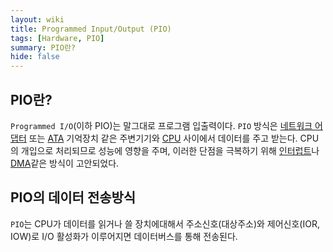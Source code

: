 ```yaml
---
layout: wiki
title: Programmed Input/Output (PIO)
tags: [Hardware, PIO]
summary: PIO란?
hide: false
---
```


## PIO란?

`Programmed I/O`(이하 PIO)는 말그대로 프로그램 입출력이다. `PIO` 방식은 [네트워크 어댑터]() 또는 [ATA]() 기억장치 같은 주변기기와 [CPU](/wiki/central-processing-unit) 사이에서 데이터를 주고 받는다.
CPU의 개입으로 처리되므로 성능에 영향을 주며, 이러한 단점을 극복하기 위해 [인터럽트](/wiki/interrupt)나 [DMA](/wiki/direct-memory-access)같은 방식이 고안되었다.


## PIO의 데이터 전송방식

`PIO`는 CPU가 데이터를 읽거나 쓸 장치에대해서 주소신호(대상주소)와 제어신호(IOR, IOW)로 I/O 활성화가 이루어지면 데이터버스를 통해 전송된다. 
